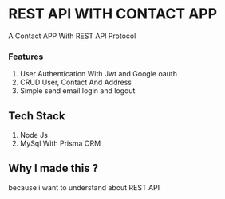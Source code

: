 # REST API WITH CONTACT APP

A Contact APP With REST API Protocol

### Features

1. User Authentication With Jwt and Google oauth
2. CRUD User, Contact And Address
3. Simple send email login and logout

## Tech Stack

1. Node Js
2. MySql With Prisma ORM

## Why I made this ?

because i want to  understand about REST API
